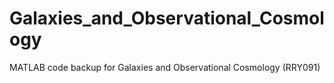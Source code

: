 # Galaxies_and_Observational_Cosmology
MATLAB code backup for Galaxies and Observational Cosmology (RRY091)
